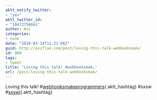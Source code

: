 ```yaml
---
aktt_notify_twitter:
- "yes"
aktt_twitter_id:
- "10472756661"
author: Avi
categories:
- none
date: "2010-03-14T11:21:06Z"
guid: http://aviflax.com/post/loving-this-talk-webhooksmak/
id: 900
tags:
- tweet
title: 'Loving this talk! #webhooksmak…'
url: /post/loving-this-talk-webhooksmak/
---
```

Loving this talk! #[webhooksmakeprogrammers](http://search.twitter.com/search?q=%23webhooksmakeprogrammers){.aktt_hashtag} #sxsw #[sxswi](http://search.twitter.com/search?q=%23sxswi){.aktt_hashtag}